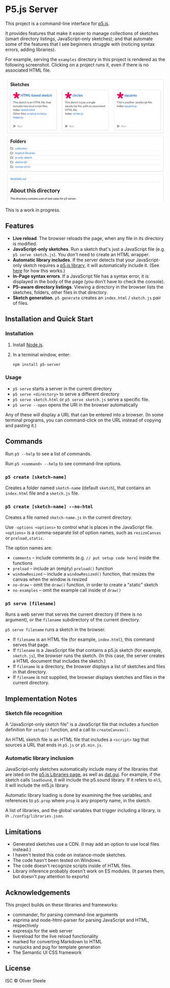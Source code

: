 # P5.js Server

This project is a command-line interface for [p5.js](https://p5js.org/).

It provides features that make it easier to manage collections of sketches
(smart directory listings, JavaScript-only sketches); and that automate some of
the features that I see beginners struggle with (noticing syntax errors, adding
libraries).

For example, serving the `examples` directory in this project is rendered as the
following screenshot. Clicking on a project runs it, even if there is no
associated HTML file.

![screenshot](docs/screenshot.png)

This is a work in progress.

## Features

* **Live reload**. The browser reloads the page, when any file in its directory is
  modified.
* **JavaScript-only sketches**. Run a sketch that's just a JavaScript file (e.g.
  `p5 serve sketch.js`). You don't need to create an HTML wrapper.
* **Automatic library includes**. If the server detects that your JavaScript-only
  sketch requires a [p5.js library](https://p5js.org/libraries/), it will
  automatically include it. (See
  [here](https://github.com/osteele/p5-server#automatic-library-inclusion) for
  how this works.)
* **In-Page syntax errors**. If a JavaScript file has a syntax error, it is
  displayed in the body of the page (you don't have to check the console).
* **P5-aware directory listings**. Viewing a directory in the browser lists the
  sketches, folders, other files in that directory.
* **Sketch generation**. `p5 generate` creates an `index.html` / `sketch.js` pair of files.

## Installation and Quick Start

### Installation

1. Install [Node.js](https://nodejs.org/).

2. In a terminal window, enter:

    ```sh
    npm install p5-server
    ```

### Usage

* `p5 serve` starts a server in the current directory
* `p5 serve <directory>` to serve a different directory
* `p5 serve sketch.html` or `p5 serve sketch.js` serve a specific file.
* `p5 serve --open` opens the URl in the browser automatically

Any of these will display a URL that can be entered into a browser. (In some
terminal programs, you can command-click on the URL instead of copying and
pasting it.)

## Commands

Run `p5 --help` to see a list of commands.

Run `p5 <command> --help` to see command-line options.

### `p5 create [sketch-name]`

Creates a folder named `sketch-name` (default `sketch`), that contains an
`index.html` file and a `sketch.js` file.

### `p5 create [sketch-name] --no-html`

Creates a file named `sketch-name.js` in the current directory.

Use `-options <options>` to control what is places in the JavaScript file.
`<options>` is a comma-separate list of option names, such as `resizeCanvas` or
`preload,static`.

The option names are:

* `comments` – include comments (e.g. `// put setup code here`) inside the
  functions
* `preload` – include an (empty) `preload()` function
* `windowResized` – include a `windowResized()` function, that resizes the
  canvas when the window is resized
* `no-draw` – omit the `draw()` function, in order to create a "static" sketch
* `no-examples` – omit the example call inside of `draw()`

### `p5 serve [filename]`

Runs a web server that serves the current directory (if there is no argument),
or the `filename` subdirectory of the current directory.

`p5 serve filename` runs a sketch in the browser.

* If `filename` is an HTML file (for example, `index.html`), this command serves
  that page.
* If `filename` is a JavaScript file that contains a p5.js sketch (for example,
  `sketch.js`), the browser runs the sketch. (In this case, the server creates a
  HTML document that includes the sketch.)
* If `filename` is a directory, the browser displays a list of sketches and files in that directory.
* If `filename` is not supplied, the browser displays sketches and files in the
  current directory.

## Implementation Notes

### Sketch file recognition

A “JavaScript-only sketch file” is a JavaScript file that includes a function
definition for `setup()` function, and a call to `createCanvas()`.

An HTML sketch file is an HTML file that includes a `<script>` tag that sources
a URL that ends in `p5.js` or `p5.min.js`.

### Automatic library inclusion

JavaScript-only sketches automatically include many of the libraries that are
isted on the [p5.js Libraries page](https://p5js.org/libraries/), as well as
[dat.gui](https://github.com/dataarts/dat.gui). For example, if the sketch calls
`loadSound`, it will include the p5.sound library. If it refers to `ml5`, it
will include the ml5.js library.

Automatic library loading is done by examining the free variables, and
references to `p5.prop` where `prop` is any property name, in the sketch.

A list of libraries, and the global variables that trigger including a library,
is in `./config/libraries.json`.

## Limitations

* Generated sketches use a CDN. (I may add an option to use local files instead.)
* I haven't tested this code on instance-mode sketches.
* The code hasn't been tested on Windows.
* The code doesn't recognize scripts inside of HTML files.
* Library inference probably doesn't work on ES modules. (It parses them, but
  doesn't pay attention to exports)

## Acknowledgements

This project builds on these libraries and frameworks:

* commander, for parsing command-line arguments
* esprima and node-html-parser for parsing JavaScript and HTML, respectively
* expressjs for the web server
* livereload for the live reload functionality
* marked for converting Markdown to HTML
* nunjucks and pug for template generation
* The Semantic UI CSS framework

## License

ISC © Oliver Steele

